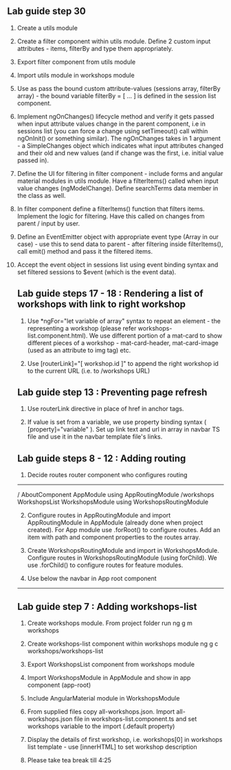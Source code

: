 ## Lab guide step 30
1. Create a utils module

2. Create a filter component within utils module. Define 2 custom input attributes - items, filterBy and type them appropriately.

3. Export filter component from utils module

4. Import utils module in workshops module

5. Use <app-filter></app-filter> as pass the bound custom attribute-values (sessions array, filterBy array) - the bound variable filterBy = [ ... ] is defined in the session list component.

6. Implement ngOnChanges() lifecycle method and verify it gets passed when input attribute values change in the parent component, i.e in sessions list (you can force a change using setTimeout() call within ngOnInit() or something similar). The ngOnChanges takes in 1 argument - a SimpleChanges object which indicates what input attributes changed and their old and new values (and if change was the first, i.e. initial value passed in).

7. Define the UI for filtering in filter component - include forms and angular material modules in utils module. Have a filterItems() called when input value changes (ngModelChange). Define searchTerms data member in the class as well.

8. In filter component define a filterItems() function that filters items. Implement the logic for filtering. Have this called on changes from parent / input by user.

9. Define an EventEmitter object with appropriate event type (Array<Object> in our case) - use this to send data to parent - after filtering inside filterItems(), call emit() method and pass it the filtered items.

10. Accept the event object in sessions list using event binding syntax and set filtered sessions to $event (which is the event data).

## Lab guide steps 17 - 18 : Rendering a list of workshops with link to right workshop
1. Use *ngFor="let variable of array" syntax to repeat an element - the <mat-card></mat-card> representing a workshop (please refer workshops-list.component.html). We use different portion of a mat-card to show different pieces of a workshop - mat-card-header, mat-card-image (used as an attribute to img tag) etc.

2. Use [routerLink]="[ workshop.id ]" to append the right workshop id to the current URL (i.e. to /workshops URL)


## Lab guide step 13 : Preventing page refresh
1. Use routerLink directive in place of href in anchor tags.

2. If value is set from a variable, we use property binding syntax ( [property]="variable" ). Set up link text and url in array in navbar TS file and use it in the navbar template file's links.


## Lab guide steps 8 - 12 : Adding routing
1. Decide routes
router      component       who configures routing
---------------------------------------------------
/           AboutComponent  AppModule using AppRoutingModule
/workshops  WorkshopsList   WorkshopsModule using WorkshopsRoutingModule

2. Configure routes in AppRoutingModule and import AppRoutingModule in AppModule (already done when project created). For App module use .forRoot() to configure routes. Add an item with path and component properties to the routes array.

3. Create WorkshopsRoutingModule and import in WorkshopsModule. Configure routes in WorkshopsRoutingModule (using forChild). We use .forChild() to configure routes for feature modules.

4. Use <router-outlet></router-outlet> below the navbar in App root component

---

## Lab guide step 7 : Adding workshops-list

1. Create workshops module. From project folder run
ng g m workshops

2. Create workshops-list component within workshops module
ng g c workshops/workshops-list

3. Export WorkshopsList component from workshops module

4. Import WorkshopsModule in AppModule and show <app-workshops-list></app-workshops-list> in app component (app-root)

5. Include AngularMaterial module in WorkshopsModule

6. From supplied files copy all-workshops.json. Import all-workshops.json file in workshops-list.component.ts and set workshops variable to the import (.default property)

7. Display the details of first workshop, i.e. workshops[0] in workshops list template - use [innerHTML] to set workshop description

8. Please take tea break till 4:25 